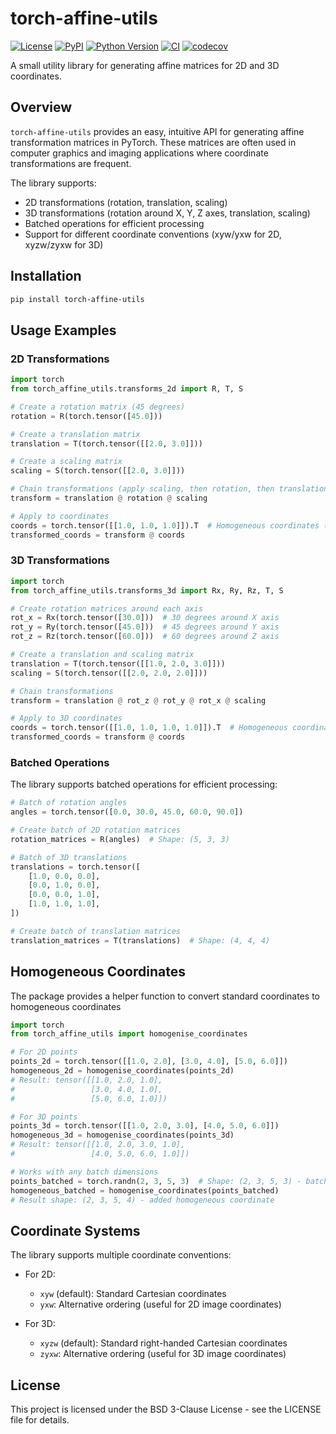 # torch-affine-utils

[![License](https://img.shields.io/pypi/l/torch-affine-utils.svg?color=green)](https://github.com/teamtomo/torch-affine-utils/raw/main/LICENSE)
[![PyPI](https://img.shields.io/pypi/v/torch-affine-utils.svg?color=green)](https://pypi.org/project/torch-affine-utils)
[![Python Version](https://img.shields.io/pypi/pyversions/torch-affine-utils.svg?color=green)](https://python.org)
[![CI](https://github.com/teamtomo/torch-affine-utils/actions/workflows/ci.yml/badge.svg)](https://github.com/teamtomo/torch-affine-utils/actions/workflows/ci.yml)
[![codecov](https://codecov.io/gh/teamtomo/torch-affine-utils/branch/main/graph/badge.svg)](https://codecov.io/gh/teamtomo/torch-affine-utils)

A small utility library for generating affine matrices for 2D and 3D coordinates.

## Overview

`torch-affine-utils` provides an easy, intuitive API for generating affine transformation matrices in PyTorch. 
These matrices are often used in computer graphics and imaging applications where coordinate transformations are frequent.

The library supports:
- 2D transformations (rotation, translation, scaling)
- 3D transformations (rotation around X, Y, Z axes, translation, scaling)
- Batched operations for efficient processing
- Support for different coordinate conventions (xyw/yxw for 2D, xyzw/zyxw for 3D)

## Installation

```bash
pip install torch-affine-utils
```

## Usage Examples

### 2D Transformations

```python
import torch
from torch_affine_utils.transforms_2d import R, T, S

# Create a rotation matrix (45 degrees)
rotation = R(torch.tensor([45.0]))

# Create a translation matrix
translation = T(torch.tensor([[2.0, 3.0]]))

# Create a scaling matrix
scaling = S(torch.tensor([[2.0, 3.0]]))

# Chain transformations (apply scaling, then rotation, then translation)
transform = translation @ rotation @ scaling

# Apply to coordinates
coords = torch.tensor([[1.0, 1.0, 1.0]]).T  # Homogeneous coordinates (x, y, w)
transformed_coords = transform @ coords
```

### 3D Transformations

```python
import torch
from torch_affine_utils.transforms_3d import Rx, Ry, Rz, T, S

# Create rotation matrices around each axis
rot_x = Rx(torch.tensor([30.0]))  # 30 degrees around X axis
rot_y = Ry(torch.tensor([45.0]))  # 45 degrees around Y axis
rot_z = Rz(torch.tensor([60.0]))  # 60 degrees around Z axis

# Create a translation and scaling matrix
translation = T(torch.tensor([[1.0, 2.0, 3.0]]))
scaling = S(torch.tensor([[2.0, 2.0, 2.0]]))

# Chain transformations
transform = translation @ rot_z @ rot_y @ rot_x @ scaling

# Apply to 3D coordinates
coords = torch.tensor([[1.0, 1.0, 1.0, 1.0]]).T  # Homogeneous coordinates (x, y, z, w)
transformed_coords = transform @ coords
```

### Batched Operations

The library supports batched operations for efficient processing:

```python
# Batch of rotation angles
angles = torch.tensor([0.0, 30.0, 45.0, 60.0, 90.0])

# Create batch of 2D rotation matrices
rotation_matrices = R(angles)  # Shape: (5, 3, 3)

# Batch of 3D translations
translations = torch.tensor([
    [1.0, 0.0, 0.0],
    [0.0, 1.0, 0.0],
    [0.0, 0.0, 1.0],
    [1.0, 1.0, 1.0],
])

# Create batch of translation matrices
translation_matrices = T(translations)  # Shape: (4, 4, 4)
```

## Homogeneous Coordinates
The package provides a helper function to convert standard coordinates to homogeneous coordinates

```python
import torch
from torch_affine_utils import homogenise_coordinates

# For 2D points
points_2d = torch.tensor([[1.0, 2.0], [3.0, 4.0], [5.0, 6.0]])
homogeneous_2d = homogenise_coordinates(points_2d)
# Result: tensor([[1.0, 2.0, 1.0],
#                 [3.0, 4.0, 1.0],
#                 [5.0, 6.0, 1.0]])

# For 3D points
points_3d = torch.tensor([[1.0, 2.0, 3.0], [4.0, 5.0, 6.0]])
homogeneous_3d = homogenise_coordinates(points_3d)
# Result: tensor([[1.0, 2.0, 3.0, 1.0],
#                 [4.0, 5.0, 6.0, 1.0]])

# Works with any batch dimensions
points_batched = torch.randn(2, 3, 5, 3)  # Shape: (2, 3, 5, 3) - batch of 3D points
homogeneous_batched = homogenise_coordinates(points_batched)
# Result shape: (2, 3, 5, 4) - added homogeneous coordinate
```

## Coordinate Systems

The library supports multiple coordinate conventions:

- For 2D:
  - `xyw` (default): Standard Cartesian coordinates
  - `yxw`: Alternative ordering (useful for 2D image coordinates)

- For 3D:
  - `xyzw` (default): Standard right-handed Cartesian coordinates
  - `zyxw`: Alternative ordering (useful for 3D image coordinates)

## License

This project is licensed under the BSD 3-Clause License - see the LICENSE file for details.
